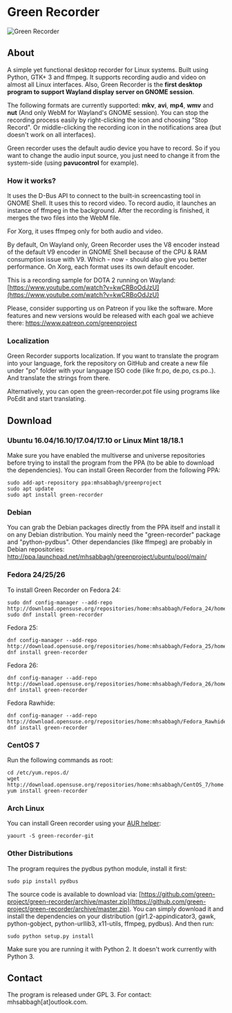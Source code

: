 # Green Recorder

![Green Recorder](http://i.imgur.com/jrnNy17.png)

## About

A simple yet functional desktop recorder for Linux systems. Built using Python, GTK+ 3 and ffmpeg. It supports recording audio and video on almost all Linux interfaces. Also, Green Recorder is the **first desktop program to support Wayland display server on GNOME session**.

The following formats are currently supported: **mkv**, **avi**, **mp4**, **wmv** and **nut** (And only WebM for Wayland's GNOME session). You can stop the recording process easily by right-clicking the icon and choosing "Stop Record". Or middle-clicking the recording icon in the notifications area (but doesn't work on all interfaces).

Green recorder uses the default audio device you have to record. So if you want to change the audio input source, you just need to change it from the system-side (using **pavucontrol** for example).

### How it works?

It uses the D-Bus API to connect to the built-in screencasting tool in GNOME Shell. It uses this to record video. To record audio, it launches an instance of ffmpeg in the background. After the recording is finished, it merges the two files into the WebM file.

For Xorg, it uses ffmpeg only for both audio and video.

By default, On Wayland only, Green Recorder uses the V8 encoder instead of the default V9 encoder in GNOME Shell because of the CPU & RAM consumption issue with V9. Which - now - should also give you better performance. On Xorg, each format uses its own default encoder.

This is a recording sample for DOTA 2 running on Wayland: [https://www.youtube.com/watch?v=kwCRBoOdJzU](https://www.youtube.com/watch?v=kwCRBoOdJzU)

Please, consider supporting us on Patreon if you like the software. More features and new versions would be released with each goal we achieve there: https://www.patreon.com/greenproject

### Localization

Green Recorder supports localization. If you want to translate the program into your language, fork the repository on GitHub and create a new file under "po" folder with your language ISO code (like fr.po, de.po, cs.po..). And translate the strings from there.

Alternatively, you can open the green-recorder.pot file using programs like PoEdit and start translating.

## Download

### Ubuntu 16.04/16.10/17.04/17.10 or Linux Mint 18/18.1

Make sure you have enabled the multiverse and universe repositories before trying to install the program from the PPA (to be able to download the dependencies). You can install Green Recorder from the following PPA:

    sudo add-apt-repository ppa:mhsabbagh/greenproject
    sudo apt update
    sudo apt install green-recorder

### Debian

You can grab the Debian packages directly from the PPA itself and install it on any Debian distribution. You mainly need the "green-recorder" package and "python-pydbus". Other dependancies (like ffmpeg) are probably in Debian repositories: http://ppa.launchpad.net/mhsabbagh/greenproject/ubuntu/pool/main/

### Fedora 24/25/26

To install Green Recorder on Fedora 24:

    sudo dnf config-manager --add-repo http://download.opensuse.org/repositories/home:mhsabbagh/Fedora_24/home:mhsabbagh.repo
    sudo dnf install green-recorder

Fedora 25:

    dnf config-manager --add-repo http://download.opensuse.org/repositories/home:mhsabbagh/Fedora_25/home:mhsabbagh.repo
    dnf install green-recorder

Fedora 26:

    dnf config-manager --add-repo http://download.opensuse.org/repositories/home:mhsabbagh/Fedora_26/home:mhsabbagh.repo
    dnf install green-recorder

Fedora Rawhide:

    dnf config-manager --add-repo http://download.opensuse.org/repositories/home:mhsabbagh/Fedora_Rawhide/home:mhsabbagh.repo
    dnf install green-recorder

### CentOS 7

Run the following commands as root:

    cd /etc/yum.repos.d/
    wget http://download.opensuse.org/repositories/home:mhsabbagh/CentOS_7/home:mhsabbagh.repo
    yum install green-recorder
     
### Arch Linux

You can install Green recorder using your [AUR helper](https://wiki.archlinux.org/index.php/AUR_helpers):

    yaourt -S green-recorder-git

### Other Distributions

The program requires the pydbus python module, install it first:

    sudo pip install pydbus
    
The source code is available to download via: [https://github.com/green-project/green-recorder/archive/master.zip](https://github.com/green-project/green-recorder/archive/master.zip). You can simply download it and install the dependencies on your distribution (gir1.2-appindicator3, gawk, python-gobject, python-urllib3, x11-utils, ffmpeg, pydbus). And then run: 

    sudo python setup.py install

Make sure you are running it with Python 2. It doesn't work currently with Python 3.
    
## Contact

The program is released under GPL 3. For contact: mhsabbagh[at]outlook.com.
